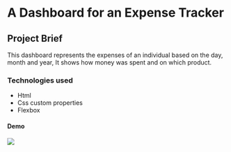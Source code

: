 # A Dashboard for an Expense Tracker

## Project Brief 
This dashboard represents the expenses of an individual based on the day, month and year, It shows how money was spent and on which product.

### Technologies used

- Html
- Css custom properties
- Flexbox

#### Demo
![](dashboard.gif)
